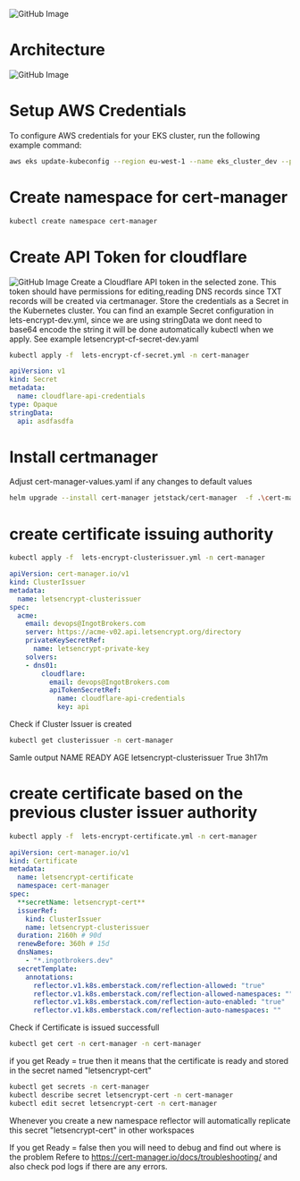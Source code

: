 
![GitHub Image](/certmanager/images/certmanager_main.png)

# Architecture
![GitHub Image](/certmanager/images/architecture.png)

# Setup AWS Credentials

To configure AWS credentials for your EKS cluster, run the following  example command:

```bash
aws eks update-kubeconfig --region eu-west-1 --name eks_cluster_dev --profile ingot-tech
```

# Create namespace for cert-manager
```bash
kubectl create namespace cert-manager
```

# Create API Token for cloudflare
![GitHub Image](/certmanager/images/cloudflare_token.png)
Create a Cloudflare API token in the selected zone. This token should have permissions for editing,reading DNS records since TXT records will be created via certmanager.
Store the credentials as a Secret in the Kubernetes cluster. You can find an example Secret configuration in lets-encrypt-dev.yml, since we are using stringData we dont need to base64 encode the string it will be done automatically kubectl when we apply.
See example letsencrypt-cf-secret-dev.yaml

```bash
kubectl apply -f  lets-encrypt-cf-secret.yml -n cert-manager
```

```yaml
apiVersion: v1
kind: Secret
metadata:
  name: cloudflare-api-credentials
type: Opaque
stringData:
  api: asdfasdfa
```

#  Install certmanager

Adjust cert-manager-values.yaml if any changes to default values

```bash
helm upgrade --install cert-manager jetstack/cert-manager  -f .\cert-manager-values.yaml -n cert-manager
```


# create certificate issuing authority

```bash
kubectl apply -f  lets-encrypt-clusterissuer.yml -n cert-manager
```

```yaml
apiVersion: cert-manager.io/v1
kind: ClusterIssuer
metadata:
  name: letsencrypt-clusterissuer
spec:
  acme:
    email: devops@IngotBrokers.com
    server: https://acme-v02.api.letsencrypt.org/directory
    privateKeySecretRef:
      name: letsencrypt-private-key
    solvers:
    - dns01:
        cloudflare:
          email: devops@IngotBrokers.com
          apiTokenSecretRef:
            name: cloudflare-api-credentials
            key: api
```            

Check if Cluster Issuer is created
```bash
kubectl get clusterissuer -n cert-manager
```
Samle output
NAME                        READY   AGE
letsencrypt-clusterissuer   True    3h17m

#  create certificate based on the previous cluster issuer authority

```bash
kubectl apply -f  lets-encrypt-certificate.yml -n cert-manager
```

```yaml
apiVersion: cert-manager.io/v1
kind: Certificate
metadata:
  name: letsencrypt-certificate
  namespace: cert-manager
spec:
  **secretName: letsencrypt-cert**
  issuerRef:
    kind: ClusterIssuer
    name: letsencrypt-clusterissuer
  duration: 2160h # 90d
  renewBefore: 360h # 15d
  dnsNames:
    - "*.ingotbrokers.dev"
  secretTemplate:
    annotations:
      reflector.v1.k8s.emberstack.com/reflection-allowed: "true"
      reflector.v1.k8s.emberstack.com/reflection-allowed-namespaces: ""
      reflector.v1.k8s.emberstack.com/reflection-auto-enabled: "true"
      reflector.v1.k8s.emberstack.com/reflection-auto-namespaces: ""    
```

Check if Certificate is issued successfull 

```bash
kubectl get cert -n cert-manager -n cert-manager
```

if you get Ready = true then it means that the certificate is ready and stored in the secret named  "letsencrypt-cert"

```bash
kubectl get secrets -n cert-manager
kubectl describe secret letsencrypt-cert -n cert-manager
kubectl edit secret letsencrypt-cert -n cert-manager
```

Whenever you create a new namespace reflector will automatically replicate this secret "letsencrypt-cert" in other workspaces


If you get Ready = false then you will need to debug and find out where is the problem 
Refere to https://cert-manager.io/docs/troubleshooting/ and also check pod logs if there are any errors.



